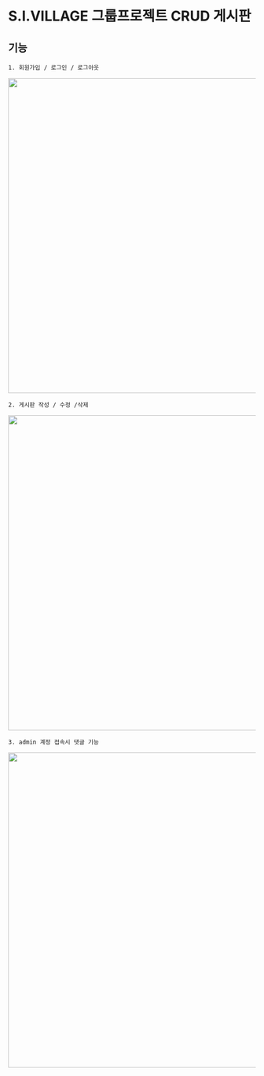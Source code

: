 # S.I.VILLAGE 그룹프로젝트 CRUD 게시판

  ## 기능
    1. 회원가입 / 로그인 / 로그아웃 
<p align="center">
  <img src="https://user-images.githubusercontent.com/107599536/210616123-2e47990b-a145-4839-adb8-23253293a20f.gif" width="640">
</p>



    2. 게시판 작성 / 수정 /삭제 
<p align="center">
  <img src="https://user-images.githubusercontent.com/107599536/210617104-2acbd227-8337-4cbe-a36c-275cbce88438.gif" width="640">
</p>


    3. admin 계정 접속시 댓글 기능
<p align="center">
  <img src="https://user-images.githubusercontent.com/107599536/210617303-e41d371c-0889-44f5-853e-f0d3edbe34a9.gif" width="640">
</p>

